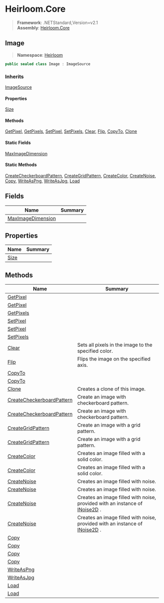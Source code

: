 # Heirloom.Core

> **Framework**: .NETStandard,Version=v2.1  
> **Assembly**: [Heirloom.Core][0]  

## Image

> **Namespace**: [Heirloom][0]  

```cs
public sealed class Image : ImageSource
```

### Inherits

[ImageSource][1]

#### Properties

[Size][2]

#### Methods

[GetPixel][3], [GetPixels][4], [SetPixel][5], [SetPixels][6], [Clear][7], [Flip][8], [CopyTo][9], [Clone][10]

#### Static Fields

[MaxImageDimension][11]

#### Static Methods

[CreateCheckerboardPattern][12], [CreateGridPattern][13], [CreateColor][14], [CreateNoise][15], [Copy][16], [WriteAsPng][17], [WriteAsJpg][18], [Load][19]

## Fields

| Name                    | Summary |
|-------------------------|---------|
| [MaxImageDimension][11] |         |

## Properties

| Name      | Summary |
|-----------|---------|
| [Size][2] |         |

## Methods

| Name                            | Summary                                                                           |
|---------------------------------|-----------------------------------------------------------------------------------|
| [GetPixel][3]                   |                                                                                   |
| [GetPixel][3]                   |                                                                                   |
| [GetPixels][4]                  |                                                                                   |
| [SetPixel][5]                   |                                                                                   |
| [SetPixel][5]                   |                                                                                   |
| [SetPixels][6]                  |                                                                                   |
| [Clear][7]                      | Sets all pixels in the image to the specified color.                              |
| [Flip][8]                       | Flips the image on the specified axis.                                            |
| [CopyTo][9]                     |                                                                                   |
| [CopyTo][9]                     |                                                                                   |
| [Clone][10]                     | Creates a clone of this image.                                                    |
| [CreateCheckerboardPattern][12] | Create an image with checkerboard pattern.                                        |
| [CreateCheckerboardPattern][12] | Create an image with checkerboard pattern.                                        |
| [CreateGridPattern][13]         | Create an image with a grid pattern.                                              |
| [CreateGridPattern][13]         | Create an image with a grid pattern.                                              |
| [CreateColor][14]               | Creates an image filled with a solid color.                                       |
| [CreateColor][14]               | Creates an image filled with a solid color.                                       |
| [CreateNoise][15]               | Creates an image filled with noise.                                               |
| [CreateNoise][15]               | Creates an image filled with noise.                                               |
| [CreateNoise][15]               | Creates an image filled with noise, provided with an instance of [INoise2D][20] . |
| [CreateNoise][15]               | Creates an image filled with noise, provided with an instance of [INoise2D][20] . |
| [Copy][16]                      |                                                                                   |
| [Copy][16]                      |                                                                                   |
| [Copy][16]                      |                                                                                   |
| [Copy][16]                      |                                                                                   |
| [WriteAsPng][17]                |                                                                                   |
| [WriteAsJpg][18]                |                                                                                   |
| [Load][19]                      |                                                                                   |
| [Load][19]                      |                                                                                   |

[0]: ../Heirloom.Core.md
[1]: Heirloom.ImageSource.md
[2]: Heirloom.Image.Size.md
[3]: Heirloom.Image.GetPixel.md
[4]: Heirloom.Image.GetPixels.md
[5]: Heirloom.Image.SetPixel.md
[6]: Heirloom.Image.SetPixels.md
[7]: Heirloom.Image.Clear.md
[8]: Heirloom.Image.Flip.md
[9]: Heirloom.Image.CopyTo.md
[10]: Heirloom.Image.Clone.md
[11]: Heirloom.Image.MaxImageDimension.md
[12]: Heirloom.Image.CreateCheckerboardPattern.md
[13]: Heirloom.Image.CreateGridPattern.md
[14]: Heirloom.Image.CreateColor.md
[15]: Heirloom.Image.CreateNoise.md
[16]: Heirloom.Image.Copy.md
[17]: Heirloom.Image.WriteAsPng.md
[18]: Heirloom.Image.WriteAsJpg.md
[19]: Heirloom.Image.Load.md
[20]: Heirloom.INoise2D.md

